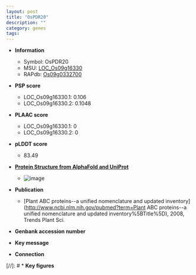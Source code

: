 ```yaml
---
layout: post
title: "OsPDR20"
description: ""
category: genes
tags: 
---
```


* **Information**  
    + Symbol: OsPDR20  
    + MSU: [LOC_Os09g16330](http://rice.plantbiology.msu.edu/cgi-bin/ORF_infopage.cgi?orf=LOC_Os09g16330)  
    + RAPdb: [Os09g0332700](http://rapdb.dna.affrc.go.jp/viewer/gbrowse_details/irgsp1?name=Os09g0332700)  

* **PSP score**  
    + LOC_Os09g16330.1: 0.106 
    + LOC_Os09g16330.2: 0.1048 

* **PLAAC score**  
    + LOC_Os09g16330.1: 0 
    + LOC_Os09g16330.2: 0 

* **pLDDT score**
    + 83.49

* **[Protein Structure from AlphaFold and UniProt](https://www.uniprot.org/uniprotkb/A3BXL8/entry#structure)**
    + ![image](https://ricepsp.github.io/images/A/AF-A3BXL8-F1.png)

* **Publication**  
    + [Plant ABC proteins--a unified nomenclature and updated inventory](http://www.ncbi.nlm.nih.gov/pubmed?term=Plant ABC proteins--a unified nomenclature and updated inventory%5BTitle%5D), 2008, Trends Plant Sci.

* **Genbank accession number**  

* **Key message**  

* **Connection**  

[//]: # * **Key figures**  


